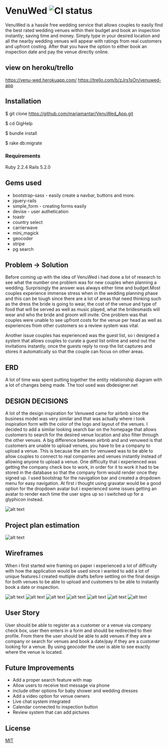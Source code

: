 # VenuWed ![CI status](https://img.shields.io/badge/build-passing-brightgreen.svg)

VenuWed is a hassle free wedding service that allows couples to easily find the best rated wedding venues within their budget and book an inspection instantly; saving time and money. Simply type in your desired location and all the nearby wedding venues will appear with ratings from real customers and upfront costing. After that you have the option to either book an inspection date and pay the venue directly online.

## view on heroku/trello
 https://venu-wed.herokuapp.com/
 https://trello.com/b/zJrs1sOn/venuwed-app

## Installation
$ git clone https://github.com/mariamantar/VenuWed_App.git

$ cd GigHelp

$ bundle install

$ rake db:migrate
### Requirements
Ruby 2.2.4
Rails 5.2.0

## Gems used
- bootstrap-sass - easily create a navbar, buttons and more.
- jquery-rails
- simple_form - creating forms easily
- devise  - user authetication
- toastr
- country select
- carrierwave
- mini_magick
- geocoder
- stripe
- pg search


## Problem -> Solution

Before coming up with the idea of VenuWed i had done a lot of research to see what the number one problem was for new couples when planning a wedding. Surprisingly the answer was always either time and budget.Most couples experience immense stress when in the wedding planning phase and this can be tough since there are a lot of areas that need thinking such as the dress the bride is going to wear, the cost of the venue and type of food that will be served as well as music played, what the bridesmaids will wear and who the bride and groom will invite. One problem was that couples were unable to see upfront costs for the venue per head as well as experiences from other customers so a review system was vital.

Another issue couples has experienced was the guest list, so i designed a system that allows couples to curate a guest list online and send out the invitations instantly, once the guests reply to rsvp the list captures and stores it automatically so that the couple can focus on other areas.

## ERD

A lot of time was spent putting together the entity relationship diagram with a lot of changes being made. The tool used was dbdesigner.net


## DESIGN DECISIONS

A lot of the design inspiration for Venuwed came for airbnb since the business model was very similar and that was actually where i took inspiration form with the color of the logo and layout of the venues. I decided to add a similar looking search bar on the homepage that allows customers to search for the desired venue location and also filter through the other venues. A big difference between airbnb and and venuwed is that customers are unable to upload venues, you have to be a company to upload a venue. This is because the aim for venuwed was to be able to allow couples to connect to real companies and venues instantly instead of allowing anyone to upload a venue. One difficulty that i experienced was getting the company check box to work, in order for it to work it had to be stored in the database so that the company form would render once they signed up. I used bootstrap for the navigation bar and created a dropdown menu for easy navigation. At first i thought using gravatar would be a good option for the dropdown avatar but i experienced some issues getting an avatar to render each time the user signs up so i switched up for a glyphicon instead.


![alt text](https://i.imgur.com/U7XeyZa.png)

## Project plan estimation

![alt text](https://i.imgur.com/A3vXs5R.png)

## Wireframes

When i first started wire framing on paper i experienced a lot of difficulty with how the application would be used since i wanted to add a lot of unique features.I created multiple drafts before settling on the final design for both venues to be able to upload and customers to be able to instantly book a date or inspection.


![alt text](https://i.imgur.com/outhtNn.png)
![alt text](https://i.imgur.com/7jOvUaY.png)
![alt text](https://i.imgur.com/mjkp4bx.png)
![alt text](https://i.imgur.com/jSSO9tu.png)
![alt text](https://i.imgur.com/UpayXNN.png)
![alt text](https://i.imgur.com/9IyaGjy.png)
![alt text](https://i.imgur.com/qpgIYfa.png)

## User Story

User should be able to register as a customer or a venue via company check box, user then enters in a form and should be redirected to their profile. From there the user should be able to add venues if they are a company or search for venues and book a date/pay if they are a customer looking for a venue. By using geocoder the user is able to see exactly where the venue is located.

## Future Improvements
- Add a proper search feature with map
- Allow users to receive text message via phone
- include other options for baby shower and wedding dresses
- Add a video option for venue owners
- Live chat system integrated
- Calendar connected to inspection button
- Review system that can add pictures



## License
[MIT](https://choosealicense.com/licenses/mit/)
